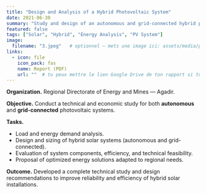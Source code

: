 ```yaml
---
title: "Design and Analysis of a Hybrid Photovoltaic System"
date: 2021-06-30
summary: "Study and design of an autonomous and grid-connected hybrid photovoltaic system for the Regional Directorate of Energy and Mines, Agadir."
featured: false
tags: ["Solar", "Hybrid", "Energy Analysis", "PV System"]
image:
  filename: "3.jpeg"   # optionnel — mets une image ici: assets/media/pv-hybrid.jpg
links:
  - icon: file
    icon_pack: fas
    name: Report (PDF)
    url: ""  # tu peux mettre le lien Google Drive de ton rapport si tu veux
---
```

**Organization.** Regional Directorate of Energy and Mines — Agadir.  

**Objective.** Conduct a technical and economic study for both **autonomous** and **grid-connected** photovoltaic systems.  

**Tasks.**
- Load and energy demand analysis.  
- Design and sizing of hybrid solar systems (autonomous and grid-connected).  
- Evaluation of system components, efficiency, and technical feasibility.  
- Proposal of optimized energy solutions adapted to regional needs.  

**Outcome.** Developed a complete technical study and design recommendations to improve reliability and efficiency of hybrid solar installations.
